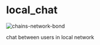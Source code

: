 # local_chat
![chains-network-bond](https://github.com/semikitten/local_chat/assets/110724909/31b83718-8724-4e50-84ec-35cf4f08b8b0)

chat between users in local network
